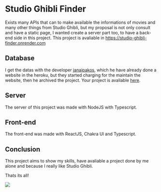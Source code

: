 # Studio Ghibli Finder

Exists many APIs that can to make available the informations of movies and many other things from Studio Ghibli, but my proposal is not only consult and have a static page, I wanted create a server part too, to have a back-end side in this project.
This project is avaliable in https://studio-ghibli-finder.onrender.com

## Database

I get the datas with the developer [janaipakos](https://github.com/janaipakos), which he have already done a website in the heroku, but they started charging for the maintain the website, then he archived the project. 
Your project is avaliable [here](https://github.com/janaipakos/ghibliapi).

## Server

The server of this project was made with NodeJS with Typescript.

## Front-end

The front-end was made with ReactJS, Chakra UI and Typescript.

## Conclusion

This project aims to show my skills, have avaliable a project done by me alone and because I really like Studio Ghibli. 

Thats its all! 

<div style="align-items: center; justify-content: center;">
  <img align="center" src="https://media.tenor.com/EzTlZIYCcwAAAAAC/spirited-away-train.gif">
</div>
